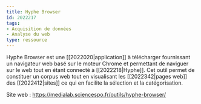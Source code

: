 ```yaml
---
title: Hyphe Browser
id: 2022217
tags:
- Acquisition de données
- Analyse du web
type: ressource
---
```


Hyphe Browser est une [[2022020|application]] à télécharger fournissant un navigateur web basé sur le moteur Chrome et permettant de naviguer sur le web tout en étant connecté à [[2022218|Hyphe]]. Cet outil permet de constituer un corpus web tout en visualisant les [[2022342|pages web]] des [[2022412|sites]] ce qui en facilite la sélection et la catégorisation.

Site web : <https://medialab.sciencespo.fr/outils/hyphe-browser/>

